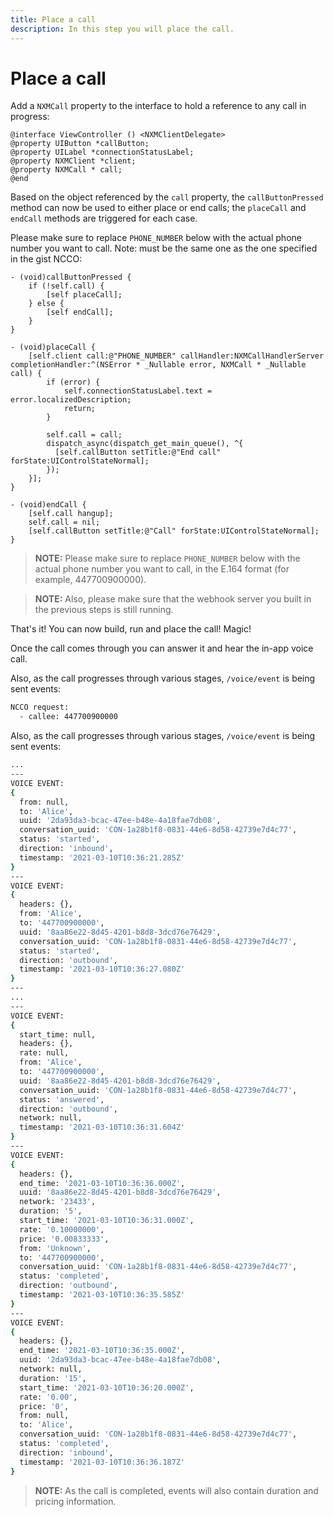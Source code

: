 ```yaml
---
title: Place a call
description: In this step you will place the call.
---
```


# Place a call

Add a `NXMCall` property to the interface to hold a reference to any call in progress:

```objective_c
@interface ViewController () <NXMClientDelegate>
@property UIButton *callButton;
@property UILabel *connectionStatusLabel;
@property NXMClient *client;
@property NXMCall * call;
@end
```

Based on the object referenced by the `call` property, the `callButtonPressed` method can now be used to either place or end calls; the `placeCall` and `endCall` methods are triggered for each case. 

Please make sure to replace `PHONE_NUMBER` below with the actual phone number you want to call. Note: must be the same one as the one specified in the gist NCCO:

```objective_c
- (void)callButtonPressed {
    if (!self.call) {
        [self placeCall];
    } else {
        [self endCall];
    }
}

- (void)placeCall {
    [self.client call:@"PHONE_NUMBER" callHandler:NXMCallHandlerServer completionHandler:^(NSError * _Nullable error, NXMCall * _Nullable call) {
        if (error) {
            self.connectionStatusLabel.text = error.localizedDescription;
            return;
        }
        
        self.call = call;
        dispatch_async(dispatch_get_main_queue(), ^{
          [self.callButton setTitle:@"End call" forState:UIControlStateNormal];
        });
    }];
}

- (void)endCall {
    [self.call hangup];
    self.call = nil;
    [self.callButton setTitle:@"Call" forState:UIControlStateNormal];
}
```

> **NOTE:** Please make sure to replace `PHONE_NUMBER` below with the actual phone number you want to call, in the E.164 format (for example, 447700900000).

> **NOTE:** Also, please make sure that the webhook server you built in the previous steps is still running. 


That's it! You can now build, run and place the call! Magic!

Once the call comes through you can answer it and hear the in-app voice call.

Also, as the call progresses through various stages, `/voice/event` is being sent events:

``` bash
NCCO request:
  - callee: 447700900000
```

Also, as the call progresses through various stages, `/voice/event` is being sent events:

``` bash
...
---
VOICE EVENT:
{
  from: null,
  to: 'Alice',
  uuid: '2da93da3-bcac-47ee-b48e-4a18fae7db08',
  conversation_uuid: 'CON-1a28b1f8-0831-44e6-8d58-42739e7d4c77',
  status: 'started',
  direction: 'inbound',
  timestamp: '2021-03-10T10:36:21.285Z'
}
---
VOICE EVENT:
{
  headers: {},
  from: 'Alice',
  to: '447700900000',
  uuid: '8aa86e22-8d45-4201-b8d8-3dcd76e76429',
  conversation_uuid: 'CON-1a28b1f8-0831-44e6-8d58-42739e7d4c77',
  status: 'started',
  direction: 'outbound',
  timestamp: '2021-03-10T10:36:27.080Z'
}
---
...
---
VOICE EVENT:
{
  start_time: null,
  headers: {},
  rate: null,
  from: 'Alice',
  to: '447700900000',
  uuid: '8aa86e22-8d45-4201-b8d8-3dcd76e76429',
  conversation_uuid: 'CON-1a28b1f8-0831-44e6-8d58-42739e7d4c77',
  status: 'answered',
  direction: 'outbound',
  network: null,
  timestamp: '2021-03-10T10:36:31.604Z'
}
---
VOICE EVENT:
{
  headers: {},
  end_time: '2021-03-10T10:36:36.000Z',
  uuid: '8aa86e22-8d45-4201-b8d8-3dcd76e76429',
  network: '23433',
  duration: '5',
  start_time: '2021-03-10T10:36:31.000Z',
  rate: '0.10000000',
  price: '0.00833333',
  from: 'Unknown',
  to: '447700900000',
  conversation_uuid: 'CON-1a28b1f8-0831-44e6-8d58-42739e7d4c77',
  status: 'completed',
  direction: 'outbound',
  timestamp: '2021-03-10T10:36:35.585Z'
}
---
VOICE EVENT:
{
  headers: {},
  end_time: '2021-03-10T10:36:35.000Z',
  uuid: '2da93da3-bcac-47ee-b48e-4a18fae7db08',
  network: null,
  duration: '15',
  start_time: '2021-03-10T10:36:20.000Z',
  rate: '0.00',
  price: '0',
  from: null,
  to: 'Alice',
  conversation_uuid: 'CON-1a28b1f8-0831-44e6-8d58-42739e7d4c77',
  status: 'completed',
  direction: 'inbound',
  timestamp: '2021-03-10T10:36:36.187Z'
}
```

> **NOTE:** As the call is completed, events will also contain duration and  pricing information.
